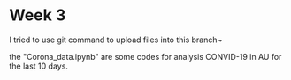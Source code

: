#  Week 3
I tried to use git command to upload files into this branch~

the "Corona_data.ipynb" are some codes for analysis CONVID-19 in AU for the last 10 days.
